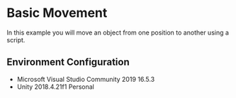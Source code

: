 # Basic Movement

In this example you will move an object from one position to another using a script.

## Environment Configuration
- Microsoft Visual Studio Community 2019 16.5.3
- Unity 2018.4.21f1 Personal
